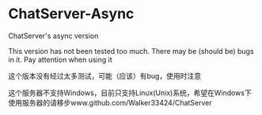 # ChatServer-Async
ChatServer's async version

This version has not been tested too much. There may be (should be) bugs in it. Pay attention when using it

这个版本没有经过太多测试，可能（应该）有bug，使用时注意

这个服务器不支持Windows，目前只支持Linux(Unix)系统，希望在Windows下使用服务器的请移步www.github.com/Walker33424/ChatServer
